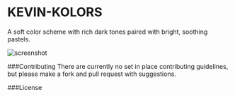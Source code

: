 
# KEVIN-KOLORS

A soft color scheme with rich dark tones paired with bright, soothing pastels.

![screenshot](https://i.imgur.com/9bPuugg.png)

###Contributing
There are currently no set in place contributing guidelines, but please make a fork and pull request with suggestions.

###License
